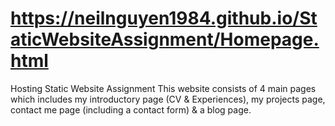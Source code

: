 # https://neilnguyen1984.github.io/StaticWebsiteAssignment/Homepage.html
Hosting Static Website Assignment This website consists of 4 main pages which includes my introductory page (CV & Experiences), my projects page, contact me page (including a contact form) & a blog page.
